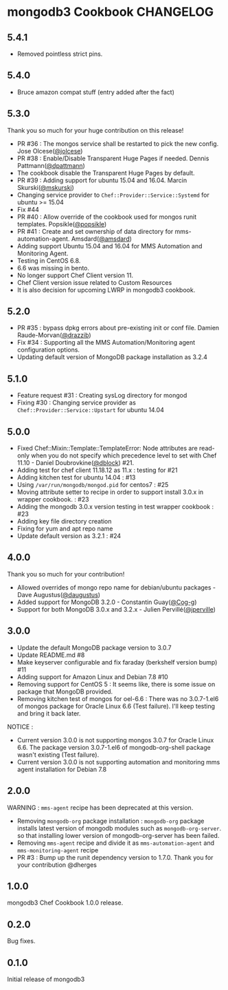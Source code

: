 # mongodb3 Cookbook CHANGELOG

## 5.4.1

* Removed pointless strict pins.

## 5.4.0

* Bruce amazon compat stuff (entry added after the fact)

## 5.3.0

Thank you so much for your huge contribution on this release!

* PR #36 : The mongos service shall be restarted to pick the new config. Jose Olcese([@jolcese](https://github.com/jolcese))
* PR #38 : Enable/Disable Transparent Huge Pages if needed. Dennis Pattmann([@dpattmann](https://github.com/dpattmann))
 * The cookbook disable the Transparent Huge Pages by default.
* PR #39 : Adding support for ubuntu 15.04 and 16.04. Marcin Skurski([@mskurski](https://github.com/mskurski))
 * Changing service provider to `Chef::Provider::Service::Systemd` for ubuntu >= 15.04
 * Fix #44
* PR #40 : Allow override of the cookbook used for mongos runit templates. Popsikle([@popsikle](https://github.com/popsikle))
* PR #41 : Create and set ownership of data directory for mms-automation-agent. Amsdard([@amsdard](https://github.com/amsdard))
* Adding support Ubuntu 15.04 and 16.04 for MMS Automation and Monitoring Agent.
* Testing in CentOS 6.8. 
 * 6.6 was missing in bento.
* No longer support Chef Client version 11.
 * Chef Client version issue related to Custom Resources
 * It is also decision for upcoming LWRP in mongodb3 cookbook.

## 5.2.0

* PR #35 : bypass dpkg errors about pre-existing init or conf file. Damien Raude-Morvan([@drazzib](https://github.com/drazzib))
* Fix #34 : Supporting all the MMS Automation/Monitoring agent configuration options.
* Updating default version of MongoDB package installation as 3.2.4

## 5.1.0

* Feature request #31 : Creating sysLog directory for mongod 
* Fixing #30 : Changing service provider as `Chef::Provider::Service::Upstart` for ubuntu 14.04

## 5.0.0

* Fixed Chef::Mixin::Template::TemplateError: Node attributes are read-only when you do not specify which precedence level to set with Chef 11.10 - Daniel Doubrovkine([@dblock](https://github.com/dblock)) #21.
* Adding test for chef client 11.18.12 as 11.x : testing for #21
* Adding kitchen test for ubuntu 14.04 : #13
* Using `/var/run/mongodb/mongod.pid` for centos7 : #25
* Moving attribute setter to recipe in order to support install 3.0.x in wrapper cookbook. : #23
* Adding the mongodb 3.0.x version testing in test wrapper cookbook : #23
* Adding key file directory creation
* Fixing for yum and apt repo name
* Update default version as 3.2.1 : #24

## 4.0.0

Thank you so much for your contribution!

* Allowed overrides of mongo repo name for debian/ubuntu packages - Dave Augustus([@daugustus](https://github.com/daugustus))
* Added support for MongoDB 3.2.0 - Constantin Guay([@Cog-g](https://github.com/Cog-g))
* Support for both MongoDB 3.0.x and 3.2.x - Julien Pervillé([@jperville](https://github.com/jperville))

## 3.0.0
* Update the default MongoDB package version to 3.0.7
* Update README.md #8
* Make keyserver configurable and fix faraday (berkshelf version bump) #11
* Adding support for Amazon Linux and Debian 7.8 #10
* Removing support for CentOS 5 : It seems like, there is some issue on package that MongoDB provided.
* Removing kitchen test of mongos for oel-6.6 : There was no 3.0.7-1.el6 of mongos package for Oracle Linux 6.6 (Test failure). I'll keep testing and bring it back later.

NOTICE :

* Current version 3.0.0 is not supporting mongos 3.0.7 for Oracle Linux 6.6. The package version 3.0.7-1.el6 of mongodb-org-shell package wasn't existing (Test failure).
* Current version 3.0.0 is not supporting automation and monitoring mms agent installation for Debian 7.8

## 2.0.0

WARNING : `mms-agent` recipe has been deprecated at this version.

* Removing `mongodb-org` package installation : `mongodb-org` package installs latest version of mongodb modules such as `mongodb-org-server`. so that installing lower version of mongodb-org-server has been failed.
* Removing `mms-agent` recipe and divide it as `mms-automation-agent` and `mms-monitoring-agent` recipe
* PR #3 : Bump up the runit dependency version to 1.7.0. Thank you for your contribution @dherges

## 1.0.0

mongodb3 Chef Cookbook 1.0.0 release.

## 0.2.0

Bug fixes.

## 0.1.0

Initial release of mongodb3

